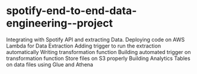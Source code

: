 # spotify-end-to-end-data-engineering--project
Integrating with Spotify API and extracting Data. Deploying code on AWS Lambda for Data Extraction Adding trigger to run the extraction automatically Writing transformation function Building automated trigger on transformation function Store files on S3 properly Building Analytics Tables on data files using Glue and Athena
